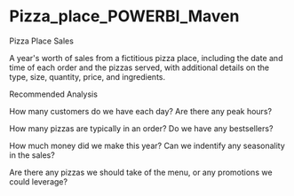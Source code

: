 # Pizza_place_POWERBI_Maven

Pizza Place Sales

A year's worth of sales from a fictitious pizza place, including the date and time of each order and the pizzas served, with additional details on the type, size, quantity, price, and ingredients.

Recommended Analysis

How many customers do we have each day? Are there any peak hours?

How many pizzas are typically in an order? Do we have any bestsellers?

How much money did we make this year? Can we indentify any seasonality in the sales?

Are there any pizzas we should take of the menu, or any promotions we could leverage?
